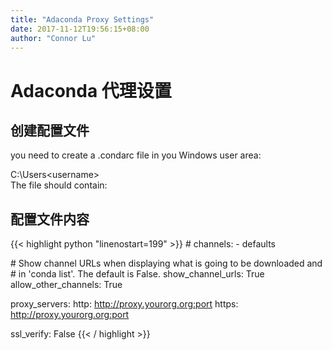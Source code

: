 ```yaml
---
title: "Adaconda Proxy Settings"
date: 2017-11-12T19:56:15+08:00
author: "Connor Lu"
---
```

# Adaconda 代理设置

## 创建配置文件

you need to create a .condarc file in you Windows user area:

C:\Users\<username>\
The file should contain:

## 配置文件内容

{{< highlight python "linenostart=199" >}}
\# channels:
\- defaults

\# Show channel URLs when displaying what is going to be downloaded and
\# in 'conda list'. The default is False.
show_channel_urls: True
allow_other_channels: True

proxy_servers:
    http: http://proxy.yourorg.org:port
    https: http://proxy.yourorg.org:port

ssl_verify: False
{{< / highlight >}}